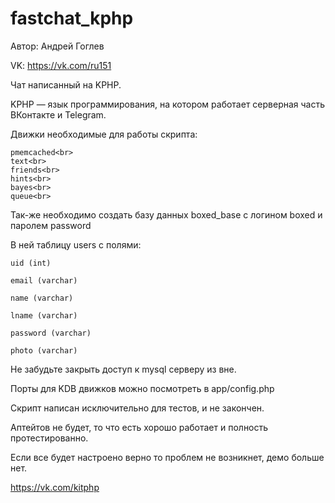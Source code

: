 # fastchat_kphp
Автор: Андрей Гоглев

VK: https://vk.com/ru151


Чат написанный на KPHP.

KPHP — язык программирования, на котором работает серверная часть ВКонтакте и Telegram.


Движки необходимые для работы скрипта:
```
pmemcached<br>
text<br>
friends<br>
hints<br>
bayes<br>
queue<br>
```

Так-же необходимо создать базу данных boxed_base с логином boxed и паролем password

В ней таблицу users с полями:
```
uid (int)

email (varchar)

name (varchar)

lname (varchar)

password (varchar)

photo (varchar)
```

Не забудьте закрыть доступ к mysql серверу из вне.

Порты для KDB движков можно посмотреть в app/config.php


Скрипт написан исключительно для тестов, и не закончен.

Аптейтов не будет, то что есть хорошо работает и полность протестированно.

Если все будет настроено верно то проблем не возникнет, демо больше нет.


https://vk.com/kitphp
